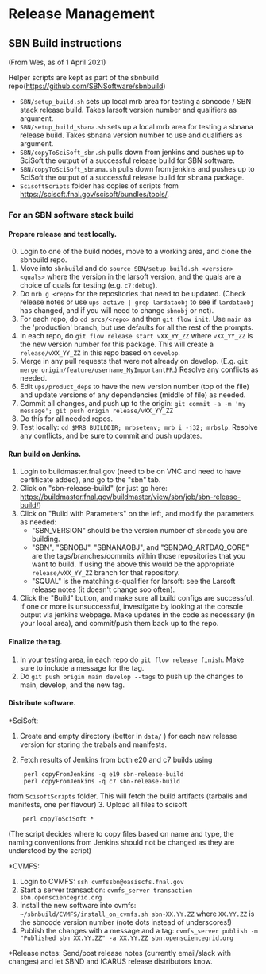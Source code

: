 # Release Management

## SBN Build instructions

(From Wes, as of 1 April 2021)

Helper scripts are kept as part of the sbnbuild repo(https://github.com/SBNSoftware/sbnbuild)
* `SBN/setup_build.sh` sets up local mrb area for testing a sbncode / SBN stack release build. Takes larsoft version number and qualifiers as argument.
* `SBN/setup_build_sbana.sh` sets up a local mrb area for testing a sbnana release build. Takes sbnana version number to use and qualifiers as argument.
* `SBN/copyToSciSoft_sbn.sh` pulls down from jenkins and pushes up to SciSoft the output of a successful release build for SBN software.
* `SBN/copyToSciSoft_sbnana.sh` pulls down from jenkins and pushes up to SciSoft the output of a successful release build for sbnana package.
* `ScisoftScripts` folder has copies of scripts from https://scisoft.fnal.gov/scisoft/bundles/tools/.


### For an SBN software stack build

#### Prepare release and test locally.

0. Login to one of the build nodes, move to a working area, and clone the sbnbuild repo.
1. Move into `sbnbuild` and do `source SBN/setup_build.sh <version> <quals>` where the version in the larsoft version, and the quals are a choice of quals for testing (e.g. `c7:debug`).
2. Do `mrb g <repo>` for the repositories that need to be updated. (Check release notes or use `ups active | grep lardataobj` to see if `lardataobj` has changed, and if you will need to change `sbnobj` or not).
3. For each repo, do `cd srcs/<repo>` and then `git flow init`. Use `main` as the 'production' branch, but use defaults for all the rest of the prompts.
4. In each repo, do `git flow release start vXX_YY_ZZ` where `vXX_YY_ZZ` is the new version number for this package. This will create a `release/vXX_YY_ZZ` in this repo based on `develop`.
5. Merge in any pull requests that were not already on develop. (E.g. `git merge origin/feature/username_MyImportantPR`.) Resolve any conflicts as needed.
6. Edit `ups/product_deps` to have the new version number (top of the file) and update versions of any dependencies (middle of file) as needed.
7. Commit all changes, and push up to the origin: `git commit -a -m 'my message'; git push origin release/vXX_YY_ZZ`
8. Do this for all needed repos.
9. Test locally: `cd $MRB_BUILDDIR; mrbsetenv; mrb i -j32; mrbslp`. Resolve any conflicts, and be sure to commit and push updates.

#### Run build on Jenkins.
1. Login to buildmaster.fnal.gov (need to be on VNC and need to have certificate added), and go to the "sbn" tab.
2. Click on "sbn-release-build" (or just go here: https://buildmaster.fnal.gov/buildmaster/view/sbn/job/sbn-release-build/)
3. Click on "Build with Parameters" on the left, and modify the parameters as needed:
   - "SBN_VERSION" should be the version number of `sbncode` you are building.
   - "SBN", "SBNOBJ", "SBNANAOBJ", and "SBNDAQ_ARTDAQ_CORE" are the tags/branches/commits within those repositories that you want to build. If using the above this would be the appropriate `release/vXX_YY_ZZ` branch for that repository.
   - "SQUAL" is the matching s-qualifier for larsoft: see the Larsoft release notes (it doesn't change soo often).
4. Click the "Build" button, and make sure all build configs are successful. If one or more is unsuccessful, investigate by looking at the console output via jenkins webpage. Make updates in the code as necessary (in your local area), and commit/push them back up to the repo.

#### Finalize the tag.
1. In your testing area, in each repo do `git flow release finish`. Make sure to include a message for the tag.
2. Do `git push origin main develop --tags` to push up the changes to main, develop, and the new tag.

#### Distribute software.
*SciSoft:
1. Create and empty directory (better in `data/` ) for each new release version for storing the trabals and manifests.
2. Fetch results of Jenkins from both e20 and c7 builds using

        perl copyFromJenkins -q e19 sbn-release-build
        perl copyFromJenkins -q c7 sbn-release-build
from `ScisoftScripts` folder. This will fetch the build artifacts (tarballs and manifests, one per flavour)
3. Upload all files to scisoft

        perl copyToSciSoft *

(The script decides where to copy files based on name and type, the naming conventions from Jenkins should not be changed as they are understood by the script)

*CVMFS:
1. Login to CVMFS: `ssh cvmfssbn@oasiscfs.fnal.gov`
2. Start a server transaction: `cvmfs_server transaction sbn.opensciencegrid.org`
3. Install the new software into cvmfs: `~/sbnbuild/CVMFS/install_on_cvmfs.sh sbn-XX.YY.ZZ` where `XX.YY.ZZ` is the sbncode version number (note dots instead of underscores!)
4. Publish the changes with a message and a tag: `cvmfs_server publish -m "Published sbn XX.YY.ZZ" -a XX.YY.ZZ sbn.opensciencegrid.org`

*Release notes:
Send/post release notes (currently email/slack with changes) and let SBND and ICARUS release distributors know.

